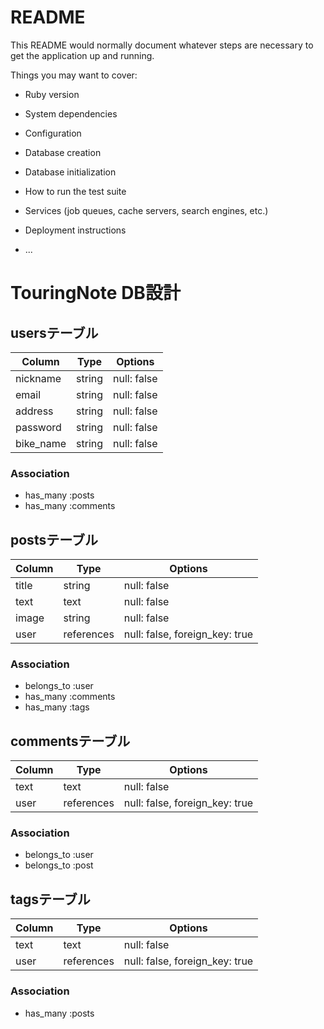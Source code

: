 # README

This README would normally document whatever steps are necessary to get the
application up and running.

Things you may want to cover:

* Ruby version

* System dependencies

* Configuration

* Database creation

* Database initialization

* How to run the test suite

* Services (job queues, cache servers, search engines, etc.)

* Deployment instructions

* ...

# TouringNote DB設計
## usersテーブル
|Column|Type|Options|
|------|----|-------|
|nickname|string|null: false|
|email|string|null: false|
|address|string|null: false|
|password|string|null: false|
|bike_name|string|null: false|
### Association
- has_many :posts
- has_many :comments

## postsテーブル
|Column|Type|Options|
|------|----|-------|
|title|string|null: false|
|text|text|null: false|
|image|string|null: false|
|user|references|null: false, foreign_key: true|
### Association
- belongs_to :user
- has_many :comments
- has_many :tags

## commentsテーブル
|Column|Type|Options|
|------|----|-------|
|text|text|null: false|
|user|references|null: false, foreign_key: true|
### Association
- belongs_to :user
- belongs_to :post

## tagsテーブル
|Column|Type|Options|
|------|----|-------|
|text|text|null: false|
|user|references|null: false, foreign_key: true|
### Association
- has_many :posts